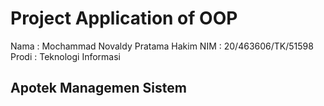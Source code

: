 # Project Application of OOP

Nama  : Mochammad Novaldy Pratama Hakim
NIM   : 20/463606/TK/51598
Prodi : Teknologi Informasi

## Apotek Managemen Sistem
